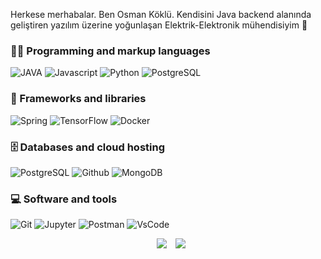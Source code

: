 Herkese merhabalar. Ben Osman Köklü. Kendisini Java backend alanında geliştiren yazılım üzerine yoğunlaşan Elektrik-Elektronik mühendisiyim 👋






### 👨‍💻 Programming and markup languages

<p>

![JAVA](https://custom-icon-badges.demolab.com/badge/Java-007396.svg?logo=java&logoColor=white)
![Javascript](https://img.shields.io/badge/JavaScript-F7DF1E.svg?logo=javascript&logoColor=black)
![Python](https://img.shields.io/badge/Python-14354C.svg?logo=python&logoColor=white)
![PostgreSQL](https://custom-icon-badges.demolab.com/badge/SQL-025E8C.svg?logo=database&logoColor=white)

</p>

### 🧰 Frameworks and libraries

<p>
	
![Spring](https://img.shields.io/badge/Spring-6DB33F?style=for-the-badge&logo=spring&logoColor=white)
![TensorFlow](https://img.shields.io/badge/TensorFlow-FF6F00.svg?logo=TensorFlow&logoColor=white)
![Docker](https://img.shields.io/badge/Docker-2496ED?logo=docker&logoColor=white)
	

</p>

### 🗄️ Databases and cloud hosting

<p>
	
![PostgreSQL](https://img.shields.io/badge/PostgreSQL-316192?style=for-the-badge&logo=postgresql&logoColor=white)
![Github](https://img.shields.io/badge/GitHub%20Pages-327FC7.svg?logo=github&logoColor=white)
![MongoDB](https://img.shields.io/badge/MongoDB-4ea94b.svg?logo=mongodb&logoColor=white)
	
	
</p>

### 💻 Software and tools

<p>

![Git](https://img.shields.io/badge/Git-F05033.svg?logo=git&logoColor=white)
![Jupyter](https://img.shields.io/badge/Jupyter-F37626.svg?logo=Jupyter&logoColor=white)
![Postman](https://img.shields.io/badge/Postman-FF6C37?logo=postman&logoColor=white)
![VsCode](https://img.shields.io/badge/Visual%20Studio%20Code-0078d7.svg?logo=visual-studio-code&logoColor=white)

</p>




<p align="center">
 <div align="center"  class="icons-social" style="margin-left: 10px;">
        <a style="margin-left: 10px;"  target="_blank" href="https://www.linkedin.com/in/osmankoklu/">
			<img src="https://img.icons8.com/doodle/40/000000/linkedin--v2.png"></a>
        <a style="margin-left: 10px;" target="_blank" href="https://github.com/kokluosman">
		<img src="https://img.icons8.com/doodle/40/000000/github--v1.png"></a>
		<a style="margin-left: 10px;" target="_blank" href="#">
				
</p>


